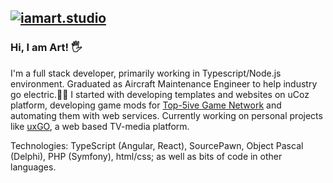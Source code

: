 ## [![iamart.studio](https://iamart.studio/assets/logo.png)](https://iamart.studio)
### Hi, I am Art! 🖐
I'm a full stack developer, primarily working in Typescript/Node.js environment. Graduated as Aircraft Maintenance Engineer to help industry go electric.🙌🛫
I started with developing templates and websites on uCoz platform, developing game mods for [Top-5ive Game Network](http://web.archive.org/web/20130903182730/http://top-5ive.net/) and automating them with web services. Currently working on personal projects like [uxGO](https://uxgo.tv), a web based TV-media platform.

Technologies: TypeScript (Angular, React), SourcePawn, Object Pascal (Delphi), PHP (Symfony), html/css; as well as bits of code in other languages.
